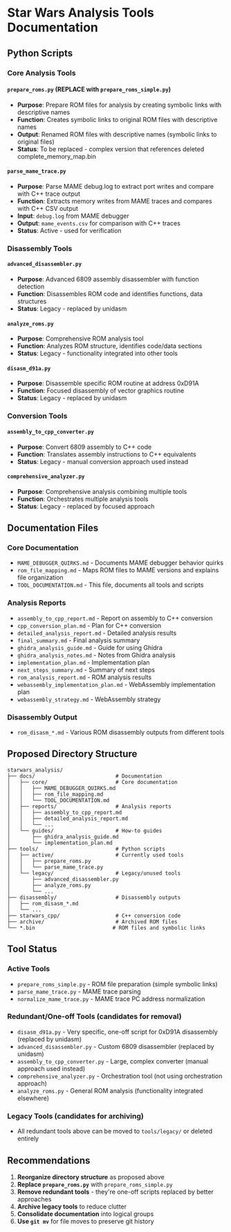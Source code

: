 # Star Wars Analysis Tools Documentation

## Python Scripts

### Core Analysis Tools

#### `prepare_roms.py` (REPLACE with `prepare_roms_simple.py`)
- **Purpose**: Prepare ROM files for analysis by creating symbolic links with descriptive names
- **Function**: Creates symbolic links to original ROM files with descriptive names
- **Output**: Renamed ROM files with descriptive names (symbolic links to original files)
- **Status**: To be replaced - complex version that references deleted complete_memory_map.bin

#### `parse_mame_trace.py`
- **Purpose**: Parse MAME debug.log to extract port writes and compare with C++ trace output
- **Function**: Extracts memory writes from MAME traces and compares with C++ CSV output
- **Input**: `debug.log` from MAME debugger
- **Output**: `mame_events.csv` for comparison with C++ traces
- **Status**: Active - used for verification

### Disassembly Tools

#### `advanced_disassembler.py`
- **Purpose**: Advanced 6809 assembly disassembler with function detection
- **Function**: Disassembles ROM code and identifies functions, data structures
- **Status**: Legacy - replaced by unidasm

#### `analyze_roms.py`
- **Purpose**: Comprehensive ROM analysis tool
- **Function**: Analyzes ROM structure, identifies code/data sections
- **Status**: Legacy - functionality integrated into other tools

#### `disasm_d91a.py`
- **Purpose**: Disassemble specific ROM routine at address 0xD91A
- **Function**: Focused disassembly of vector graphics routine
- **Status**: Legacy - replaced by unidasm

### Conversion Tools

#### `assembly_to_cpp_converter.py`
- **Purpose**: Convert 6809 assembly to C++ code
- **Function**: Translates assembly instructions to C++ equivalents
- **Status**: Legacy - manual conversion approach used instead

#### `comprehensive_analyzer.py`
- **Purpose**: Comprehensive analysis combining multiple tools
- **Function**: Orchestrates multiple analysis tools
- **Status**: Legacy - replaced by focused approach

## Documentation Files

### Core Documentation
- `MAME_DEBUGGER_QUIRKS.md` - Documents MAME debugger behavior quirks
- `rom_file_mapping.md` - Maps ROM files to MAME versions and explains file organization
- `TOOL_DOCUMENTATION.md` - This file, documents all tools and scripts

### Analysis Reports
- `assembly_to_cpp_report.md` - Report on assembly to C++ conversion
- `cpp_conversion_plan.md` - Plan for C++ conversion
- `detailed_analysis_report.md` - Detailed analysis results
- `final_summary.md` - Final analysis summary
- `ghidra_analysis_guide.md` - Guide for using Ghidra
- `ghidra_analysis_notes.md` - Notes from Ghidra analysis
- `implementation_plan.md` - Implementation plan
- `next_steps_summary.md` - Summary of next steps
- `rom_analysis_report.md` - ROM analysis results
- `webassembly_implementation_plan.md` - WebAssembly implementation plan
- `webassembly_strategy.md` - WebAssembly strategy

### Disassembly Output
- `rom_disasm_*.md` - Various ROM disassembly outputs from different tools

## Proposed Directory Structure

```
starwars_analysis/
├── docs/                          # Documentation
│   ├── core/                      # Core documentation
│   │   ├── MAME_DEBUGGER_QUIRKS.md
│   │   ├── rom_file_mapping.md
│   │   └── TOOL_DOCUMENTATION.md
│   ├── reports/                   # Analysis reports
│   │   ├── assembly_to_cpp_report.md
│   │   ├── detailed_analysis_report.md
│   │   └── ...
│   └── guides/                    # How-to guides
│       ├── ghidra_analysis_guide.md
│       └── implementation_plan.md
├── tools/                         # Python scripts
│   ├── active/                    # Currently used tools
│   │   ├── prepare_roms.py
│   │   └── parse_mame_trace.py
│   └── legacy/                    # Legacy/unused tools
│       ├── advanced_disassembler.py
│       ├── analyze_roms.py
│       └── ...
├── disassembly/                   # Disassembly outputs
│   ├── rom_disasm_*.md
│   └── ...
├── starwars_cpp/                  # C++ conversion code
├── archive/                       # Archived ROM files
└── *.bin                         # ROM files and symbolic links
```

## Tool Status

### Active Tools
- `prepare_roms_simple.py` - ROM file preparation (simple symbolic links)
- `parse_mame_trace.py` - MAME trace parsing
- `normalize_mame_trace.py` - MAME trace PC address normalization

### Redundant/One-off Tools (candidates for removal)
- `disasm_d91a.py` - Very specific, one-off script for 0xD91A disassembly (replaced by unidasm)
- `advanced_disassembler.py` - Custom 6809 disassembler (replaced by unidasm)
- `assembly_to_cpp_converter.py` - Large, complex converter (manual approach used instead)
- `comprehensive_analyzer.py` - Orchestration tool (not using orchestration approach)
- `analyze_roms.py` - General ROM analysis (functionality integrated elsewhere)

### Legacy Tools (candidates for archiving)
- All redundant tools above can be moved to `tools/legacy/` or deleted entirely

## Recommendations

1. **Reorganize directory structure** as proposed above
2. **Replace `prepare_roms.py`** with `prepare_roms_simple.py`
3. **Remove redundant tools** - they're one-off scripts replaced by better approaches
4. **Archive legacy tools** to reduce clutter
5. **Consolidate documentation** into logical groups
6. **Use `git mv`** for file moves to preserve git history
